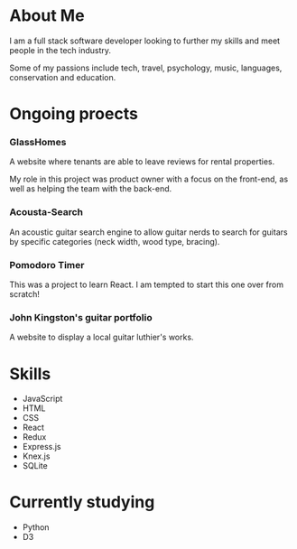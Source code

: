 # About Me

I am a full stack software developer looking to further my skills and meet people in the tech industry.

Some of my passions include tech, travel, psychology, music, languages, conservation and education.

# Ongoing proects 

### GlassHomes 

A website where tenants are able to leave reviews for rental properties.  


My role in this project was product owner with a focus on the front-end, as well as helping the team with the back-end.

### Acousta-Search

An acoustic guitar search engine to allow guitar nerds to search for guitars by specific categories (neck width, wood type, bracing).

### Pomodoro Timer

This was a project to learn React. I am tempted to start this one over from scratch!

### John Kingston's guitar portfolio
A website to display a local guitar luthier's works. 


# Skills 
 - JavaScript
 - HTML
 - CSS
 - React
 - Redux
 - Express.js
 - Knex.js
 - SQLite

# Currently studying

- Python
- D3
